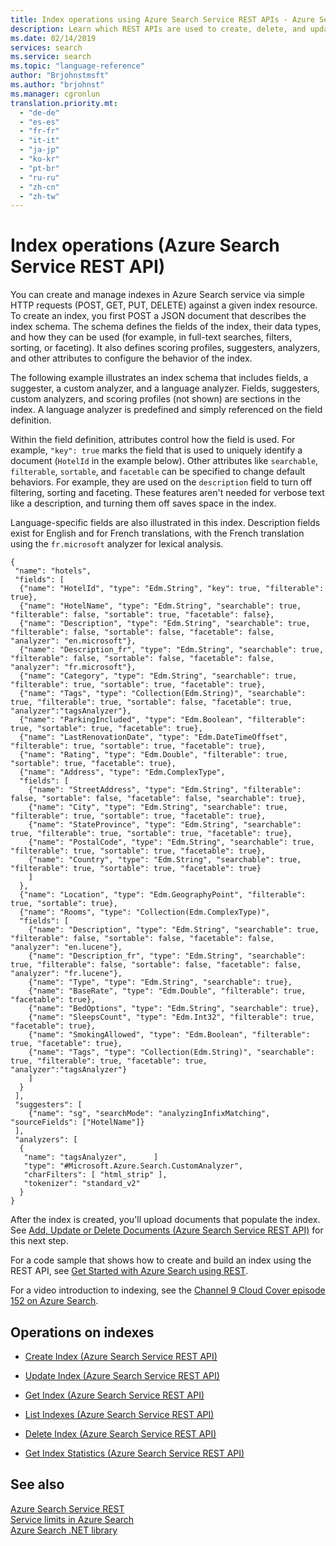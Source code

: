 ```yaml
---
title: Index operations using Azure Search Service REST APIs - Azure Search
description: Learn which REST APIs are used to create, delete, and update Azure Search index definitions.
ms.date: 02/14/2019
services: search
ms.service: search
ms.topic: "language-reference"
author: "Brjohnstmsft"
ms.author: "brjohnst"
ms.manager: cgronlun
translation.priority.mt:
  - "de-de"
  - "es-es"
  - "fr-fr"
  - "it-it"
  - "ja-jp"
  - "ko-kr"
  - "pt-br"
  - "ru-ru"
  - "zh-cn"
  - "zh-tw"
---
```

# Index operations (Azure Search Service REST API)

You can create and manage indexes in Azure Search service via simple HTTP requests (POST, GET, PUT, DELETE) against a given index resource. To create an index, you first POST a JSON document that describes the index schema. The schema defines the fields of the index, their data types, and how they can be used (for example, in full-text searches, filters, sorting, or faceting). It also defines scoring profiles, suggesters, analyzers, and other attributes to configure the behavior of the index.

The following example illustrates an index schema that includes fields, a suggester, a custom analyzer, and a language analyzer. Fields, suggesters, custom analyzers, and scoring profiles (not shown) are sections in the index. A language analyzer is predefined and simply referenced on the field definition.

Within the field definition, attributes control how the field is used. For example, `"key": true` marks the field that is used to uniquely identify a document (`HotelId` in the example below). Other attributes like `searchable`, `filterable`, `sortable`, and `facetable` can be specified to change default behaviors. For example, they are used on the `description` field to turn off filtering, sorting and faceting. These features aren't needed for verbose text like a description, and turning them off saves space in the index.

Language-specific fields are also illustrated in this index. Description fields exist for English and for French translations, with the French translation using the `fr.microsoft` analyzer for lexical analysis.


```  
{
 "name": "hotels",  
 "fields": [
  {"name": "HotelId", "type": "Edm.String", "key": true, "filterable": true},
  {"name": "HotelName", "type": "Edm.String", "searchable": true, "filterable": false, "sortable": true, "facetable": false},
  {"name": "Description", "type": "Edm.String", "searchable": true, "filterable": false, "sortable": false, "facetable": false, "analyzer": "en.microsoft"},
  {"name": "Description_fr", "type": "Edm.String", "searchable": true, "filterable": false, "sortable": false, "facetable": false, "analyzer": "fr.microsoft"},
  {"name": "Category", "type": "Edm.String", "searchable": true, "filterable": true, "sortable": true, "facetable": true},
  {"name": "Tags", "type": "Collection(Edm.String)", "searchable": true, "filterable": true, "sortable": false, "facetable": true, "analyzer":"tagsAnalyzer"},
  {"name": "ParkingIncluded", "type": "Edm.Boolean", "filterable": true, "sortable": true, "facetable": true},
  {"name": "LastRenovationDate", "type": "Edm.DateTimeOffset", "filterable": true, "sortable": true, "facetable": true},
  {"name": "Rating", "type": "Edm.Double", "filterable": true, "sortable": true, "facetable": true},
  {"name": "Address", "type": "Edm.ComplexType", 
  "fields": [
	{"name": "StreetAddress", "type": "Edm.String", "filterable": false, "sortable": false, "facetable": false, "searchable": true},
	{"name": "City", "type": "Edm.String", "searchable": true, "filterable": true, "sortable": true, "facetable": true},
	{"name": "StateProvince", "type": "Edm.String", "searchable": true, "filterable": true, "sortable": true, "facetable": true},
	{"name": "PostalCode", "type": "Edm.String", "searchable": true, "filterable": true, "sortable": true, "facetable": true},
	{"name": "Country", "type": "Edm.String", "searchable": true, "filterable": true, "sortable": true, "facetable": true}
	]
  },
  {"name": "Location", "type": "Edm.GeographyPoint", "filterable": true, "sortable": true},
  {"name": "Rooms", "type": "Collection(Edm.ComplexType)", 
  "fields": [
	{"name": "Description", "type": "Edm.String", "searchable": true, "filterable": false, "sortable": false, "facetable": false, "analyzer": "en.lucene"},
	{"name": "Description_fr", "type": "Edm.String", "searchable": true, "filterable": false, "sortable": false, "facetable": false, "analyzer": "fr.lucene"},
	{"name": "Type", "type": "Edm.String", "searchable": true},
	{"name": "BaseRate", "type": "Edm.Double", "filterable": true, "facetable": true},
	{"name": "BedOptions", "type": "Edm.String", "searchable": true},
	{"name": "SleepsCount", "type": "Edm.Int32", "filterable": true, "facetable": true},
	{"name": "SmokingAllowed", "type": "Edm.Boolean", "filterable": true, "facetable": true},
	{"name": "Tags", "type": "Collection(Edm.String)", "searchable": true, "filterable": true, "facetable": true, "analyzer":"tagsAnalyzer"}
	]
  }
 ],
 "suggesters": [
 	{"name": "sg", "searchMode": "analyzingInfixMatching", "sourceFields": ["HotelName"]}
 ],
 "analyzers": [
  {
   "name": "tagsAnalyzer",	 	]
   "type": "#Microsoft.Azure.Search.CustomAnalyzer",	
   "charFilters": [ "html_strip" ],	
   "tokenizer": "standard_v2"	
  }
}
```  

 After the index is created, you'll upload documents that populate the index. See [Add, Update or Delete Documents &#40;Azure Search Service REST API&#41;](addupdate-or-delete-documents.md) for this next step.  

 For a code sample that shows how to create and build an index using the REST API, see [Get Started with Azure Search using REST](https://github.com/Azure-Samples/search-rest-api-getting-started).  

 For a video introduction to indexing, see the [Channel 9 Cloud Cover episode 152 on Azure Search](https://channel9.msdn.com/Shows/Cloud+Cover/Cloud-Cover-152-Azure-Search-with-Liam-Cavanagh).  

## Operations on indexes  

-   [Create Index &#40;Azure Search Service REST API&#41;](create-index.md)  

-   [Update Index &#40;Azure Search Service REST API&#41;](update-index.md)  

-   [Get Index &#40;Azure Search Service REST API&#41;](get-index.md)  

-   [List Indexes &#40;Azure Search Service REST API&#41;](list-indexes.md)  

-   [Delete Index &#40;Azure Search Service REST API&#41;](delete-index.md)  

-   [Get Index Statistics &#40;Azure Search Service REST API&#41;](get-index-statistics.md)  

## See also  
 [Azure Search Service REST](index.md)   
 [Service limits in Azure Search](https://azure.microsoft.com/documentation/articles/search-limits-quotas-capacity/)   
 [Azure Search .NET library](https://docs.microsoft.com/dotnet/api/overview/azure/search?view=azure-dotnet)  
